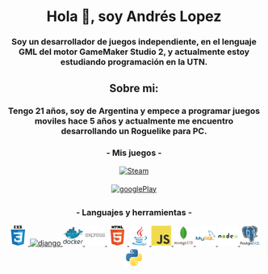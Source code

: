 <h1 align="center">Hola 👋, soy Andrés Lopez</h1>
<h3 align="center">Soy un desarrollador de juegos independiente, en el lenguaje GML del motor GameMaker Studio 2, y actualmente estoy estudiando programación en la UTN.</h3> 
<h2 align="center">Sobre mi:</h2>
<h3 align="center">Tengo 21 años, soy de Argentina y empece a programar juegos moviles hace 5 años y actualmente me encuentro desarrollando un Roguelike para PC.</h3>
<h3 align="center">- Mis juegos -</h3>
<a href="https://store.steampowered.com/app/2578060/Rogue_Souls/?beta=1" target="_blank">
<p align="center"><img src="https://cdn.akamai.steamstatic.com/steam/apps/2578060/header_spanish.jpg" Color=white alt=Steam style="margin-bottom: 5px;"/></p>
</a>
<a href="https://play.google.com/store/search?q=pub%3ATeJonGames&c=apps&hl=es_AR&gl=US" target="_blank">
<p align="center"><img src="https://encrypted-tbn0.gstatic.com/images?q=tbn:ANd9GcQWMv-97KDvZO1hUu951v6iIZEUrm4kJkbuyQsKhquae80-S4OzZvVc5MPdgOF9t2rJhcg&usqp=CAU" Color=white alt=googlePlay style="margin-bottom: 5px;"/></p>
</a>
<h3 align="center">- Languajes y herramientas -</h3>
<p align="center"> <a href="https://www.w3schools.com/css/" target="_blank" rel="noreferrer"> <img src="https://raw.githubusercontent.com/devicons/devicon/master/icons/css3/css3-original-wordmark.svg" alt="css3" width="40" height="40"/> </a> <a href="https://www.djangoproject.com/" target="_blank" rel="noreferrer"> <img src="https://cdn.worldvectorlogo.com/logos/django.svg" alt="django" width="40" height="40"/> </a> <a href="https://www.docker.com/" target="_blank" rel="noreferrer"> <img src="https://raw.githubusercontent.com/devicons/devicon/master/icons/docker/docker-original-wordmark.svg" alt="docker" width="40" height="40"/> </a> <a href="https://expressjs.com" target="_blank" rel="noreferrer"> <img src="https://raw.githubusercontent.com/devicons/devicon/master/icons/express/express-original-wordmark.svg" alt="express" width="40" height="40"/> </a>  <a href="https://www.w3.org/html/" target="_blank" rel="noreferrer"> <img src="https://raw.githubusercontent.com/devicons/devicon/master/icons/html5/html5-original-wordmark.svg" alt="html5" width="40" height="40"/> </a> <a href="https://www.java.com" target="_blank" rel="noreferrer"> <img src="https://raw.githubusercontent.com/devicons/devicon/master/icons/java/java-original.svg" alt="java" width="40" height="40"/> </a> <a href="https://developer.mozilla.org/en-US/docs/Web/JavaScript" target="_blank" rel="noreferrer"> <img src="https://raw.githubusercontent.com/devicons/devicon/master/icons/javascript/javascript-original.svg" alt="javascript" width="40" height="40"/> </a> <a href="https://www.mongodb.com/" target="_blank" rel="noreferrer"> <img src="https://raw.githubusercontent.com/devicons/devicon/master/icons/mongodb/mongodb-original-wordmark.svg" alt="mongodb" width="40" height="40"/> </a> <a href="https://www.mysql.com/" target="_blank" rel="noreferrer"> <img src="https://raw.githubusercontent.com/devicons/devicon/master/icons/mysql/mysql-original-wordmark.svg" alt="mysql" width="40" height="40"/> </a> <a href="https://nodejs.org" target="_blank" rel="noreferrer"> <img src="https://raw.githubusercontent.com/devicons/devicon/master/icons/nodejs/nodejs-original-wordmark.svg" alt="nodejs" width="40" height="40"/> </a>  <a href="https://www.postgresql.org" target="_blank" rel="noreferrer"> <img src="https://raw.githubusercontent.com/devicons/devicon/master/icons/postgresql/postgresql-original-wordmark.svg" alt="postgresql" width="40" height="40"/> </a> <a href="https://www.python.org" target="_blank" rel="noreferrer"> <img src="https://raw.githubusercontent.com/devicons/devicon/master/icons/python/python-original.svg" alt="python" width="40" height="40"/> </a></p>
<div align="center">
<!--
**AAndres02/AAndres02** is a ✨ _special_ ✨ repository because its `README.md` (this file) appears on your GitHub profile.

Here are some ideas to get you started:

- 🔭 I’m currently working on ...
- 🌱 I’m currently learning ...
- 👯 I’m looking to collaborate on ...
- 🤔 I’m looking for help with ...
- 💬 Ask me about ...
- 📫 How to reach me: ...
- 😄 Pronouns: ...
- ⚡ Fun fact: ...
-->
